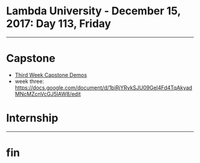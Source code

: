 # Lambda University - December 15, 2017: Day 113, Friday
***
# Capstone
- [Third Week Capstone Demos]()
- week three: https://docs.google.com/document/d/1biRjYRykSJU09Gel4Fd4TqAkyadMNcMZcnVcGJ5lAW8/edit
# Internship
***
# fin
